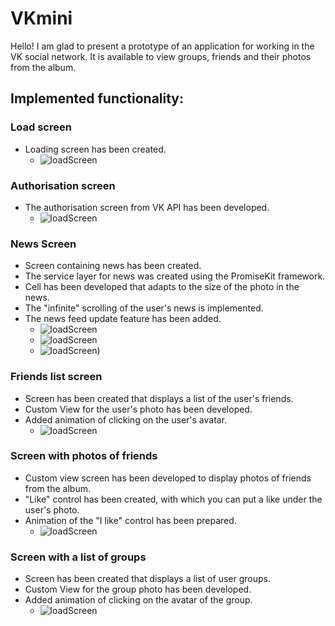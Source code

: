 # VKmini

Hello! I am glad to present a prototype of an application for working in the VK social network. It is available to view groups, friends and their photos from the album.

## Implemented functionality:

### Load screen
+ Loading screen has been created.
    + ![loadScreen](https://github.com/KovalMark/ScreenshotApp/blob/master/VKmini/Splash.png)

### Authorisation screen
+ The authorisation screen from VK API has been developed.
    + ![loadScreen](https://github.com/KovalMark/ScreenshotApp/blob/master/VKmini/webView.png)

### News Screen
+ Screen containing news has been created.
+ The service layer for news was created using the PromiseKit framework.
+ Cell has been developed that adapts to the size of the photo in the news.
+ The "infinite" scrolling of the user's news is implemented.
+ The news feed update feature has been added.
    + ![loadScreen](https://github.com/KovalMark/ScreenshotApp/blob/master/VKmini/NewsScreen1.png)
    + ![loadScreen](https://github.com/KovalMark/ScreenshotApp/blob/master/VKmini/NewsScreen2.png)
    + ![loadScreen](https://github.com/KovalMark/ScreenshotApp/blob/master/VKmini/LoadingNews.png))

### Friends list screen
+ Screen has been created that displays a list of the user's friends.
+ Custom View for the user's photo has been developed.
+ Added animation of clicking on the user's avatar.
    + ![loadScreen](https://github.com/KovalMark/ScreenshotApp/blob/master/VKmini/Friend.png)

### Screen with photos of friends
+ Custom view screen has been developed to display photos of friends from the album.
+ "Like" control has been created, with which you can put a like under the user's photo.
+ Animation of the "I like" control has been prepared.
    + ![loadScreen](https://github.com/KovalMark/ScreenshotApp/blob/master/VKmini/PhotoFriend.png)

### Screen with a list of groups
+ Screen has been created that displays a list of user groups.
+ Custom View for the group photo has been developed.
+ Added animation of clicking on the avatar of the group.
    + ![loadScreen](https://github.com/KovalMark/ScreenshotApp/blob/master/VKmini/Group.png)
